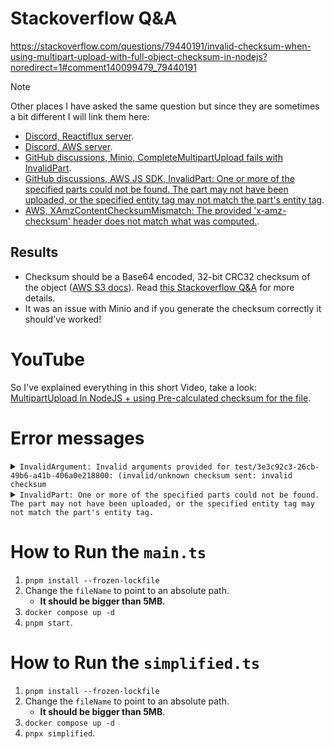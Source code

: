 # Stackoverflow Q&A

https://stackoverflow.com/questions/79440191/invalid-checksum-when-using-multipart-upload-with-full-object-checksum-in-nodejs?noredirect=1#comment140099479_79440191

> [!NOTE]
>
> Other places I have asked the same question but since they are sometimes a bit different I will link them here:
>
> - [Discord, Reactiflux server](https://discord.com/channels/102860784329052160/145170347921113088/1339859485560147999).
> - [Discord, AWS server](https://discord.com/channels/423842546947457024/1339901868087840789/1339901868087840789).
> - [GitHub discussions, Minio, CompleteMultipartUpload fails with InvalidPart](https://github.com/minio/minio/discussions/16770).
> - [GitHub discussions, AWS JS SDK, InvalidPart: One or more of the specified parts could not be found. The part may not have been uploaded, or the specified entity tag may not match the part's entity tag](https://github.com/aws/aws-sdk-js-v3/discussions/6883).
> - [AWS, XAmzContentChecksumMismatch: The provided 'x-amz-checksum' header does not match what was computed.](https://repost.aws/questions/QU5H7iryj4S3q4u5-UCsmasQ/xamzcontentchecksummismatch-the-provided-x-amz-checksum-header-does-not-match-what-was-computed).

## Results

- Checksum should be a Base64 encoded, 32-bit CRC32 checksum of the object ([AWS S3 docs](https://docs.aws.amazon.com/AWSJavaScriptSDK/v3/latest/Package/-aws-sdk-client-s3/Interface/CompleteMultipartUploadCommandInput/)). Read [this Stackoverflow Q&A](https://stackoverflow.com/a/79440513/8784518) for more details.
- It was an issue with Minio and if you generate the checksum correctly it should've worked!

# YouTube

So I've explained everything in this short Video, take a look: [MultipartUpload In NodeJS + using Pre-calculated checksum for the file](https://youtu.be/Pgl_NmbxPUo).

# Error messages

<details>
<summary>
<code>InvalidArgument: Invalid arguments provided for test/3e3c92c3-26cb-49b6-a41b-406a0e218800: (invalid/unknown checksum sent: invalid checksum</code>
</summary>

```bash
[kasir@kasir-lifebooke736 bugs]$ pnpx ts-node simplified.ts
/home/kasir/projects/bugs/node_modules/.pnpm/@smithy+smithy-client@4.1.3/node_modules/@smithy/smithy-client/dist-cjs/index.js:867
  const response = new exceptionCtor({
                   ^
InvalidArgument: Invalid arguments provided for test/3e3c92c3-26cb-49b6-a41b-406a0e218800: (invalid/unknown checksum sent: invalid checksum)
    at throwDefaultError (/home/kasir/projects/bugs/node_modules/.pnpm/@smithy+smithy-client@4.1.3/node_modules/@smithy/smithy-client/dist-cjs/index.js:867:20)
    at /home/kasir/projects/bugs/node_modules/.pnpm/@smithy+smithy-client@4.1.3/node_modules/@smithy/smithy-client/dist-cjs/index.js:876:5
    at de_CommandError (/home/kasir/projects/bugs/node_modules/.pnpm/@aws-sdk+client-s3@3.744.0_aws-crt@1.25.3/node_modules/@aws-sdk/client-s3/dist-cjs/index.js:4970:14)
    at processTicksAndRejections (node:internal/process/task_queues:105:5)
    at async /home/kasir/projects/bugs/node_modules/.pnpm/@smithy+middleware-serde@4.0.2/node_modules/@smithy/middleware-serde/dist-cjs/index.js:35:20
    at async /home/kasir/projects/bugs/node_modules/.pnpm/@aws-sdk+middleware-sdk-s3@3.744.0/node_modules/@aws-sdk/middleware-sdk-s3/dist-cjs/index.js:483:18
    at async /home/kasir/projects/bugs/node_modules/.pnpm/@smithy+middleware-retry@4.0.4/node_modules/@smithy/middleware-retry/dist-cjs/index.js:321:38
    at async /home/kasir/projects/bugs/node_modules/.pnpm/@aws-sdk+middleware-sdk-s3@3.744.0/node_modules/@aws-sdk/middleware-sdk-s3/dist-cjs/index.js:109:22
    at async /home/kasir/projects/bugs/node_modules/.pnpm/@aws-sdk+middleware-sdk-s3@3.744.0/node_modules/@aws-sdk/middleware-sdk-s3/dist-cjs/index.js:136:14
    at async /home/kasir/projects/bugs/node_modules/.pnpm/@aws-sdk+middleware-logger@3.734.0/node_modules/@aws-sdk/middleware-logger/dist-cjs/index.js:33:22 {
  '$fault': 'client',
  '$metadata': {
    httpStatusCode: 400,
    requestId: '182420C19E2100F0',
    extendedRequestId: 'dd9025bab4ad464b049177c95eb6ebf374d3b3fd1af9251148b658df7ac2e3e8',
    cfId: undefined,
    attempts: 1,
    totalRetryDelay: 0
  },
  Code: 'InvalidArgument',
  Key: '3e3c92c3-26cb-49b6-a41b-406a0e218800',
  BucketName: 'test',
  Resource: '/test/3e3c92c3-26cb-49b6-a41b-406a0e218800',
  RequestId: '182420C19E2100F0',
  HostId: 'dd9025bab4ad464b049177c95eb6ebf374d3b3fd1af9251148b658df7ac2e3e8'
}
```

</details>

<details>
<summary>
<code>InvalidPart: One or more of the specified parts could not be found.  The part may not have been uploaded, or the specified entity tag may not match the part's entity tag.</code>
</summary>

```bash
/home/kasir/projects/bugs/node_modules/.pnpm/@smithy+smithy-client@4.1.3/node_modules/@smithy/smithy-client/dist-cjs/index.js:867
  const response = new exceptionCtor({
                   ^
InvalidPart: One or more of the specified parts could not be found.  The part may not have been uploaded, or the specified entity tag may not match the part's entity tag.
    at throwDefaultError (/home/kasir/projects/bugs/node_modules/.pnpm/@smithy+smithy-client@4.1.3/node_modules/@smithy/smithy-client/dist-cjs/index.js:867:20)
    at /home/kasir/projects/bugs/node_modules/.pnpm/@smithy+smithy-client@4.1.3/node_modules/@smithy/smithy-client/dist-cjs/index.js:876:5
    at de_CommandError (/home/kasir/projects/bugs/node_modules/.pnpm/@aws-sdk+client-s3@3.744.0/node_modules/@aws-sdk/client-s3/dist-cjs/index.js:4970:14)
    at processTicksAndRejections (node:internal/process/task_queues:105:5)
    at async /home/kasir/projects/bugs/node_modules/.pnpm/@smithy+middleware-serde@4.0.2/node_modules/@smithy/middleware-serde/dist-cjs/index.js:35:20
    at async /home/kasir/projects/bugs/node_modules/.pnpm/@aws-sdk+middleware-sdk-s3@3.744.0/node_modules/@aws-sdk/middleware-sdk-s3/dist-cjs/index.js:483:18
    at async /home/kasir/projects/bugs/node_modules/.pnpm/@smithy+middleware-retry@4.0.4/node_modules/@smithy/middleware-retry/dist-cjs/index.js:321:38
    at async /home/kasir/projects/bugs/node_modules/.pnpm/@aws-sdk+middleware-sdk-s3@3.744.0/node_modules/@aws-sdk/middleware-sdk-s3/dist-cjs/index.js:109:22
    at async /home/kasir/projects/bugs/node_modules/.pnpm/@aws-sdk+middleware-sdk-s3@3.744.0/node_modules/@aws-sdk/middleware-sdk-s3/dist-cjs/index.js:136:14
    at async /home/kasir/projects/bugs/node_modules/.pnpm/@aws-sdk+middleware-logger@3.734.0/node_modules/@aws-sdk/middleware-logger/dist-cjs/index.js:33:22 {
  '$fault': 'client',
  '$metadata': {
    httpStatusCode: 400,
    requestId: '1823FF7D5AB53B0B',
    extendedRequestId: 'dd9025bab4ad464b049177c95eb6ebf374d3b3fd1af9251148b658df7ac2e3e8',
    cfId: undefined,
    attempts: 1,
    totalRetryDelay: 0
  },
  Code: 'InvalidPart',
  Key: '67aa9fb3-86a8-459f-9a63-b23c9c2a22f7',
  BucketName: 'test',
  Resource: '/test/67aa9fb3-86a8-459f-9a63-b23c9c2a22f7',
  RequestId: '1823FF7D5AB53B0B',
  HostId: 'dd9025bab4ad464b049177c95eb6ebf374d3b3fd1af9251148b658df7ac2e3e8'
}
 ELIFECYCLE  Command failed with exit code 1.
```

</details>

# How to Run the `main.ts`

1. `pnpm install --frozen-lockfile`
2. Change the `fileName` to point to an absolute path.
   - **It should be bigger than 5MB**.
3. `docker compose up -d`
4. `pnpm start`.

# How to Run the `simplified.ts`

1. `pnpm install --frozen-lockfile`
2. Change the `fileName` to point to an absolute path.
   - **It should be bigger than 5MB**.
3. `docker compose up -d`
4. `pnpx simplified`.
